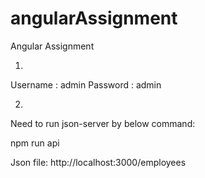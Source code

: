 # angularAssignment
Angular Assignment

1.
Username : admin
Password : admin

2.
Need to run json-server by below command:

npm run api

Json file: http://localhost:3000/employees
